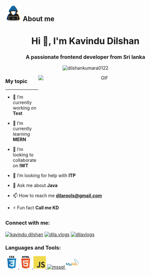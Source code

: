 ## <picture><img src = "https://github.com/0xAbdulKhalid/0xAbdulKhalid/raw/main/assets/mdImages/about_me.gif" width = 50px ></picture> **About me**




<h1 align="center">Hi 👋, I'm Kavindu Dilshan</h1>
<h3 align="center">A passionate frontend developer from Sri lanka</h3>

<p align="center"> <img src="https://komarev.com/ghpvc/?username=dilshankumara0122&label=Profile%20views&color=0e75b6&style=flat" alt="dilshankumara0122" /> </p>


<a target="_blank" align="center">
  <img align="right" top="500" height="300" width="400" alt="GIF" src="https://media.giphy.com/media/SWoSkN6DxTszqIKEqv/giphy.gif">
</a>


### My topic
---

- 🔭 I’m currently working on **Test**

- 🌱 I’m currently learning **MERN**

- 👯 I’m looking to collaborate on **IWT**

- 🤝 I’m looking for help with **ITP**

- 💬 Ask me about **Java**

- 📫 How to reach me **dilarools@gmail.com**

- ⚡ Fun fact **Call me KD**

<h3 align="left">Connect with me:</h3>
<p align="left">
<a href="https://fb.com/kavindu dilshan" target="blank"><img align="center" src="https://raw.githubusercontent.com/rahuldkjain/github-profile-readme-generator/master/src/images/icons/Social/facebook.svg" alt="kavindu dilshan" height="30" width="40" /></a>
<a href="https://instagram.com/dila.vlogs" target="blank"><img align="center" src="https://raw.githubusercontent.com/rahuldkjain/github-profile-readme-generator/master/src/images/icons/Social/instagram.svg" alt="dila.vlogs" height="30" width="40" /></a>
<a href="https://www.youtube.com/c/dilavlogs" target="blank"><img align="center" src="https://raw.githubusercontent.com/rahuldkjain/github-profile-readme-generator/master/src/images/icons/Social/youtube.svg" alt="dilavlogs" height="30" width="40" /></a>
</p>

<h3 align="left">Languages and Tools:</h3>
<p align="left"> <a href="https://www.w3schools.com/css/" target="_blank" rel="noreferrer"> <img src="https://raw.githubusercontent.com/devicons/devicon/master/icons/css3/css3-original-wordmark.svg" alt="css3" width="40" height="40"/> </a> <a href="https://www.w3.org/html/" target="_blank" rel="noreferrer"> <img src="https://raw.githubusercontent.com/devicons/devicon/master/icons/html5/html5-original-wordmark.svg" alt="html5" width="40" height="40"/> </a> <a href=["https://developer.mozilla.org/en-US/docs/Web/JavaScript" target="_blank" rel="noreferrer"](https://github.com/tandpfun/skill-icons/blob/main/icons/JavaScript.svg)> <img src="https://raw.githubusercontent.com/devicons/devicon/master/icons/javascript/javascript-original.svg" alt="javascript" width="40" height="40"/> </a> <a href="https://www.microsoft.com/en-us/sql-server" target="_blank" rel="noreferrer"> <img src="https://www.svgrepo.com/show/303229/microsoft-sql-server-logo.svg" alt="mssql" width="40" height="40"/> </a> <a href="https://www.mysql.com/" target="_blank" rel="noreferrer"> <img src="https://raw.githubusercontent.com/devicons/devicon/master/icons/mysql/mysql-original-wordmark.svg" alt="mysql" width="40" height="40"/> </a> </p>
